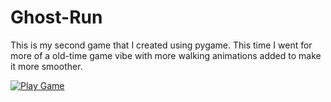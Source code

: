 # Ghost-Run

This is my second game that I created using pygame. This time I went for more of a old-time game vibe with more walking animations added to make it more smoother. 


[![Play Game](https://img.shields.io/badge/Play-F94A684?style=plastic)](https://replit.com/@sivani-l-r/Ghost-Run?v=1)
